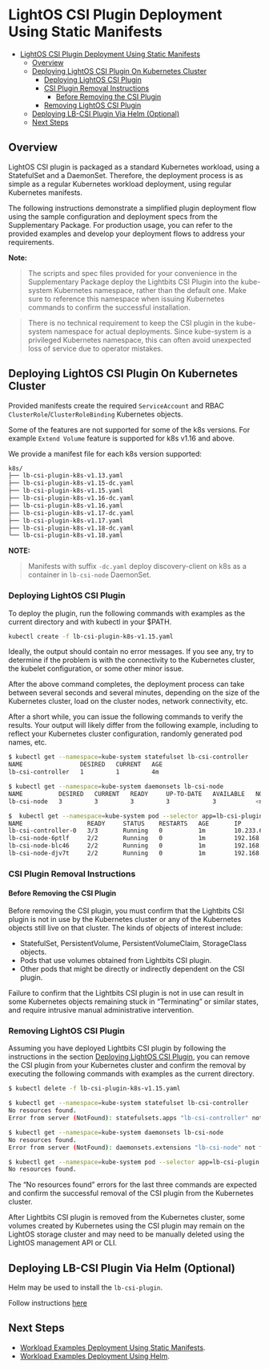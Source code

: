 # LightOS CSI Plugin Deployment Using Static Manifests

- [LightOS CSI Plugin Deployment Using Static Manifests](#lightos-csi-plugin-deployment-using-static-manifests)
  - [Overview](#overview)
  - [Deploying LightOS CSI Plugin On Kubernetes Cluster](#deploying-lightos-csi-plugin-on-kubernetes-cluster)
    - [Deploying LightOS CSI Plugin](#deploying-lightos-csi-plugin)
    - [CSI Plugin Removal Instructions](#csi-plugin-removal-instructions)
      - [Before Removing the CSI Plugin](#before-removing-the-csi-plugin)
    - [Removing LightOS CSI Plugin](#removing-lightos-csi-plugin)
  - [Deploying LB-CSI Plugin Via Helm (Optional)](#deploying-lb-csi-plugin-via-helm-optional)
  - [Next Steps](#next-steps)

## Overview

LightOS CSI plugin is packaged as a standard Kubernetes workload, using a StatefulSet and a DaemonSet. Therefore, the deployment process is as simple as a regular Kubernetes workload deployment, using regular Kubernetes manifests.

The following instructions demonstrate a simplified plugin deployment flow using the sample configuration and deployment specs from the Supplementary Package. For production usage, you can refer to the provided examples and develop your deployment flows to address your requirements.

**Note:**
  
> The scripts and spec files provided for your convenience in the Supplementary Package deploy the Lightbits CSI Plugin into the kube-system Kubernetes namespace, rather than the default one. Make sure to reference this namespace when issuing Kubernetes commands to confirm the successful installation.

> There is no technical requirement to keep the CSI plugin in the kube-system namespace for actual deployments. Since kube-system is a privileged Kubernetes namespace, this can often avoid unexpected loss of service due to operator mistakes.

## Deploying LightOS CSI Plugin On Kubernetes Cluster

Provided manifests create the required `ServiceAccount` and RBAC `ClusterRole`/`ClusterRoleBinding` Kubernetes objects.

Some of the features are not supported for some of the k8s versions. For example `Extend Volume` feature is supported for k8s v1.16 and above.

We provide a manifest file for each k8s version supported:

```bash
k8s/
├── lb-csi-plugin-k8s-v1.13.yaml
├── lb-csi-plugin-k8s-v1.15-dc.yaml
├── lb-csi-plugin-k8s-v1.15.yaml
├── lb-csi-plugin-k8s-v1.16-dc.yaml
├── lb-csi-plugin-k8s-v1.16.yaml
├── lb-csi-plugin-k8s-v1.17-dc.yaml
├── lb-csi-plugin-k8s-v1.17.yaml
├── lb-csi-plugin-k8s-v1.18-dc.yaml
└── lb-csi-plugin-k8s-v1.18.yaml
```

**NOTE:**

> Manifests with suffix `-dc.yaml` deploy discovery-client on k8s as a container in `lb-csi-node` DaemonSet.

### Deploying LightOS CSI Plugin

To deploy the plugin, run the following commands with examples as the current directory and with kubectl in your $PATH.

```bash
kubectl create -f lb-csi-plugin-k8s-v1.15.yaml
```

Ideally, the output should contain no error messages. If you see any, try to determine if the problem is with the connectivity to the Kubernetes cluster, the kubelet configuration, or some other minor issue.

After the above command completes, the deployment process can take between several seconds and several minutes, depending on the size of the Kubernetes cluster, load on the cluster nodes, network connectivity, etc.

After a short while, you can issue the following commands to verify the results. Your output will likely differ from the following example, including to reflect your Kubernetes cluster configuration, randomly generated pod names, etc.

```bash
$ kubectl get --namespace=kube-system statefulset lb-csi-controller
NAME                DESIRED   CURRENT   AGE
lb-csi-controller   1         1         4m

$ kubectl get --namespace=kube-system daemonsets lb-csi-node
NAME          DESIRED   CURRENT   READY     UP-TO-DATE   AVAILABLE   NODE SELECTOR   AGE
lb-csi-node   3         3         3         3            3           <none>          4m

$  kubectl get --namespace=kube-system pod --selector app=lb-csi-plugin -o wide
NAME                  READY     STATUS    RESTARTS   AGE       IP              NODE      NOMINATED NODE
lb-csi-controller-0   3/3       Running   0          1m        10.233.65.12    node3     <none>
lb-csi-node-6ptlf     2/2       Running   0          1m        192.168.20.20   node3     <none>
lb-csi-node-blc46     2/2       Running   0          1m        192.168.20.22   node4     <none>
lb-csi-node-djv7t     2/2       Running   0          1m        192.168.20.18   node2     <none>
```

### CSI Plugin Removal Instructions

#### Before Removing the CSI Plugin

Before removing the CSI plugin, you must confirm that the Lightbits CSI plugin is not in use by the Kubernetes cluster or any of the Kubernetes objects still live on that cluster. The kinds of objects of interest include:

- StatefulSet, PersistentVolume, PersistentVolumeClaim, StorageClass objects.
- Pods that use volumes obtained from Lightbits CSI plugin.
- Other pods that might be directly or indirectly dependent on the CSI plugin.

Failure to confirm that the Lightbits CSI plugin is not in use can result in some Kubernetes objects remaining stuck in “Terminating” or similar states, and require intrusive manual administrative intervention.

### Removing LightOS CSI Plugin

Assuming you have deployed Lightbits CSI plugin by following the instructions in the section [Deploying LightOS CSI Plugin](#deploying-lightos-csi-plugin), you can remove the CSI plugin from your Kubernetes cluster and confirm the removal by executing the following commands with examples as the current directory.

```bash
$ kubectl delete -f lb-csi-plugin-k8s-v1.15.yaml

$ kubectl get --namespace=kube-system statefulset lb-csi-controller
No resources found.
Error from server (NotFound): statefulsets.apps "lb-csi-controller" not found

$ kubectl get --namespace=kube-system daemonsets lb-csi-node
No resources found.
Error from server (NotFound): daemonsets.extensions "lb-csi-node" not found

$ kubectl get --namespace=kube-system pod --selector app=lb-csi-plugin
No resources found.
```

The “No resources found” errors for the last three commands are expected and confirm the successful removal of the CSI plugin from the Kubernetes cluster.

After Lightbits CSI plugin is removed from the Kubernetes cluster, some volumes created by Kubernetes using the CSI plugin may remain on the LightOS storage cluster and may need to be manually deleted using the LightOS management API or CLI.

## Deploying LB-CSI Plugin Via Helm (Optional)

Helm may be used to install the `lb-csi-plugin`.

Follow instructions [here](./plugin_deployment_using_helm.md)

## Next Steps

- [Workload Examples Deployment Using Static Manifests](./workload_examples_deployment_using_static_manifests.md).
- [Workload Examples Deployment Using Helm](./workload_examples_deployment_using_helm.md).
